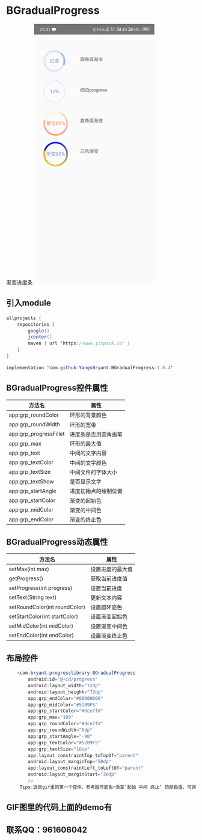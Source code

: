 # BGradualProgress
渐变进度条
![这是一张图片](https://github.com/YangsBryant/BGradualProgress/blob/master/gifhome_320x693_6s.gif)

## 引入module
```java
allprojects {
    repositories {
        google()
        jcenter()
        maven { url 'https://www.jitpack.io' }
    }
}
```
```java
implementation 'com.github.YangsBryant:BGradualProgress:1.0.4'
```

## BGradualProgress控件属性
方法名 | 属性
--------- | -------------
app:grp_roundColor | 环形的背景颜色
app:grp_roundWidth | 环形的宽带
app:grp_progressFillet | 进度条是否用圆角画笔
app:grp_max | 环形的最大值
app:grp_text | 中间的文字内容
app:grp_textColor | 中间的文字颜色
app:grp_textSize | 中间文件的字体大小
app:grp_textShow | 是否显示文字
app:grp_startAngle | 进度初始点的绘制位置
app:grp_startColor | 渐变的起始色
app:grp_midColor | 渐变的中间色
app:grp_endColor | 渐变的终止色

## BGradualProgress动态属性
方法名 | 属性
--------- | -------------
setMax(int max) | 设置进度的最大值
getProgress() | 获取当前进度值
setProgress(int progress) | 设置当前进度
setText(String text) | 更新文本内容
setRoundColor(int roundColor) | 设置圆环底色
setStartColor(int startColor) | 设置渐变起始色
setMidColor(int midColor) | 设置渐变中间色
setEndColor(int endColor) | 设置渐变终止色

## 布局控件

```java
    <com.bryant.progresslibrary.BGradualProgress
        android:id="@+id/progress"
        android:layout_width="72dp"
        android:layout_height="72dp"
        app:grp_endColor="#00000000"
        app:grp_midColor="#5289F5"
        app:grp_startColor="#dce7fd"
        app:grp_max="100"
        app:grp_roundColor="#dce7fd"
        app:grp_roundWidth="6dp"
        app:grp_startAngle="-90"
        app:grp_textColor="#5289F5"
        app:grp_textSize="16sp"
        app:layout_constraintTop_toTopOf="parent"
        android:layout_marginTop="50dp"
        app:layout_constraintLeft_toLeftOf="parent"
        android:layout_marginStart="30dp"
        />
     Tips:这是gif里的第一个控件，参考圆环底色+渐变‘起始 中间 终止’ 的颜色值，可调出柔和、好看的渐变   
```
## GIF图里的代码上面的demo有
## 联系QQ：961606042
